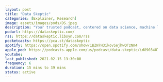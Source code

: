 ```yaml
---
layout: post
title: "Data Skeptic"
categories: [Explainer, Research]
image: assets/images/pods/DS.jpeg
description: "Your trusted podcast, centered on data science, machine learning, and artificial intelligence."
podurl: https://dataskeptic.com/
rss: https://dataskeptic.libsyn.com/rss
pocketcasts: https://pca.st/dataskeptic
spotify: https://open.spotify.com/show/1BZN7H3ikovSejhwQTzNm4
apple_pod: https://podcasts.apple.com/us/podcast/data-skeptic/id890348705
youtube:
last_published: 2021-02-15 13:30:00
frequency: 6
duration: 15 mins to 39 mins
status: active
---
```

